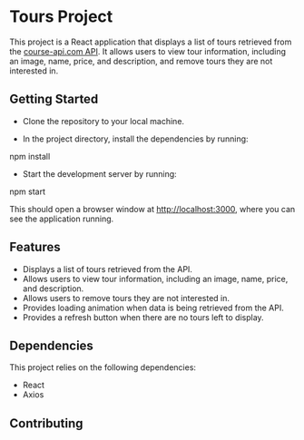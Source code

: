 # Tours Project
This project is a React application that displays a list of tours retrieved from the [course-api.com API](here). It allows users to view tour information, including an image, name, price, and description, and remove tours they are not interested in.

## Getting Started
* Clone the repository to your local machine.

* In the project directory, install the dependencies by running:

npm install

* Start the development server by running:

npm start

This should open a browser window at [http://localhost:3000](), where you can see the application running.

## Features
* Displays a list of tours retrieved from the API.
* Allows users to view tour information, including an image, name, price, and description.
* Allows users to remove tours they are not interested in.
* Provides loading animation when data is being retrieved from the API.
* Provides a refresh button when there are no tours left to display.

## Dependencies
This project relies on the following dependencies:
* React
* Axios
## Contributing

